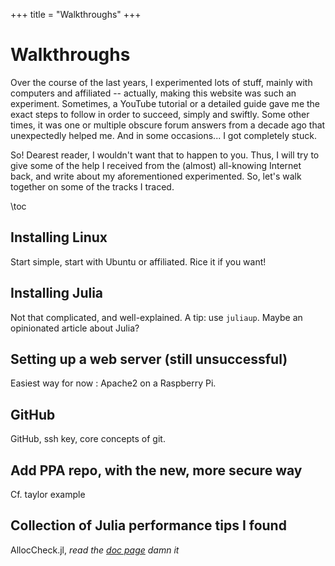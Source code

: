 +++
title = "Walkthroughs"
+++


# Walkthroughs

Over the course of the last years, I experimented lots of stuff, mainly with computers and affiliated -- actually, making this website was such an experiment. Sometimes, a YouTube tutorial or a detailed guide gave me the exact steps to follow in order to succeed, simply and swiftly. Some other times, it was one or multiple obscure forum answers from a decade ago that unexpectedly helped me. And in some occasions... I got completely stuck.

So! Dearest reader, I wouldn't want that to happen to you. Thus, I will try to give some of the help I received from the (almost) all-knowing Internet back, and write about my aforementioned experimented. So, let's walk together on some of the tracks I traced.

\toc

## Installing Linux

Start simple, start with Ubuntu or affiliated. Rice it if you want!

## Installing Julia

Not that complicated, and well-explained. A tip: use `juliaup`. Maybe an opinionated article about Julia?

## Setting up a web server (still unsuccessful)

Easiest way for now : Apache2 on a Raspberry Pi.

## GitHub

GitHub, ssh key, core concepts of git.

## Add PPA repo, with the new, more secure way

Cf. taylor example

## Collection of Julia performance tips I found

AllocCheck.jl, *read the [doc page](https://docs.julialang.org/en/v1/manual/performance-tips/) damn it*